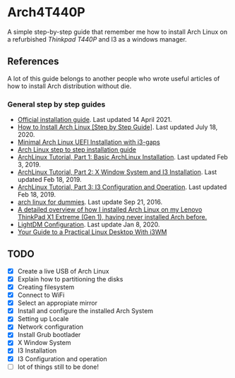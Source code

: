 # Arch4T440P

A simple step-by-step guide that remember me how to install Arch Linux on a refurbished *Thinkpad T440P* and I3 as a windows manager.

## References

A lot of this guide belongs to another people who wrote useful articles of how to install Arch distribution without die.


### General step by step guides

* [Official installation guide](https://wiki.archlinux.org/index.php/Installation_guide#Connect_to_the_internet). Last updated 14 April 2021.
* [How to Install Arch Linux [Step by Step Guide]](https://itsfoss.com/install-arch-linux/). Last updated July 18, 2020.
* [Minimal Arch Linux UEFI Installation with i3-gaps](https://sks147.medium.com/minimal-arch-linux-uefi-installation-with-i3-gaps-cfc507cc8be1)
* [Arch Linux step to step installation guide](https://gist.github.com/eltonvs/d8977de93466552a3448d9822e265e38)
* [ArchLinux Tutorial, Part 1: Basic ArchLinux Installation](https://mudrii.medium.com/arch-linux-installation-on-hw-with-i3-windows-manager-part-1-5ef9751a0be). Last updated Feb 3, 2019.
* [ArchLinux Tutorial, Part 2: X Window System and I3 Installation](https://mudrii.medium.com/arch-linux-installation-on-hw-with-i3-windows-manager-part-2-x-window-system-and-i3-installation-86735e55a0a0). Last updated Feb 18, 2019.
* [ArchLinux Tutorial, Part 3: I3 Configuration and Operation](https://mudrii.medium.com/archlinux-tutorial-part-3-i3-configuration-and-operation-9cd6dc90e524). Last updated Feb 18, 2019.
* [arch linux for dummies](https://github.com/jieverson/dotfiles/wiki/arch-linux-for-dummies). Last update Sep 21, 2016.
* [A detailed overview of how I installed Arch Linux on my Lenovo ThinkPad X1 Extreme (Gen 1), having never installed Arch before.](https://gist.github.com/CodingCellist/05556e0cb6cde146fc3f70b578b73da3)
* [LightDM Configuration](https://christitus.com/lightdm-configuration/). Last update Jan 8, 2020.
* [Your Guide to a Practical Linux Desktop With i3WM](https://www.devpy.me/your-guide-to-a-practical-linux-desktop-with-i3wm/)

## TODO

- [x] Create a live USB of Arch Linux
- [x] Explain how to partitioning the disks
- [x] Creating filesystem
- [x] Connect to WiFi
- [x] Select an appropiate mirror
- [x] Install and configure the installed Arch System
- [x] Setting up Locale
- [x] Network configuration
- [x] Install Grub bootlader
- [x] X Window System
- [x] I3 Installation
- [x] I3 Configuration and operation
- [ ] lot of things still to be done!
